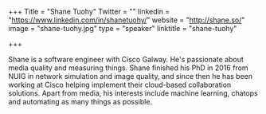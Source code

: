 +++
Title = "Shane Tuohy"
Twitter = ""
linkedin = "https://www.linkedin.com/in/shanetuohy/"
website = "http://shane.so/"
image = "shane-tuohy.jpg"
type = "speaker"
linktitle = "shane-tuohy"

+++

<p>Shane is a software engineer with Cisco Galway. He's passionate about media quality and measuring things. Shane finished his PhD in 2016 from NUIG in network simulation and image quality, and since then he has been working at Cisco helping implement their cloud-based collaboration solutions. Apart from media, his interests include machine learning, chatops and automating as many things as possible.</p>
